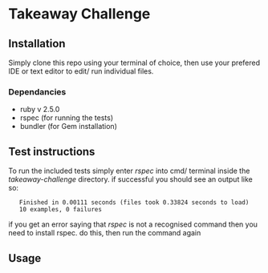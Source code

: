 # Takeaway Challenge

## Installation

Simply clone this repo using your terminal of choice, then use your prefered IDE or text editor to edit/ run individual files.

### Dependancies

* ruby v 2.5.0
* rspec (for running the tests)
* bundler (for Gem installation)

## Test instructions

To run the included tests simply enter *rspec* into cmd/ terminal inside the *takeaway-challenge* directory. if successful you should see an output like so:

  ```
     Finished in 0.00111 seconds (files took 0.33824 seconds to load)
     10 examples, 0 failures  
  ```

if you get an error saying that *rspec* is not a recognised command then you need to install rspec. do this, then run the command again

## Usage



